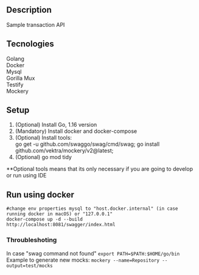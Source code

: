 ## Description
Sample transaction API

## Tecnologies
Golang<br/>
Docker<br/>
Mysql<br/>
Gorilla Mux<br/>
Testify<br/>
Mockery<br/>

## Setup

1. (Optional) Install Go, 1.16 version
2. (Mandatory) Install docker and docker-compose
3. (Optional) Install tools: </br>
      go get -u github.com/swaggo/swag/cmd/swag;
      go install github.com/vektra/mockery/v2@latest;
4. (Optional) go mod tidy

**Optional tools means that its only necessary if you are going to develop or run using IDE

## Run using docker

  ```
  #change env properties mysql to "host.docker.internal" (in case running docker in macOS) or "127.0.0.1"
  docker-compose up -d --build
  http://localhost:8081/swagger/index.html
  ```

### Throubleshoting
In case "swag command not found" ```export PATH=$PATH:$HOME/go/bin```<br/>
Example to generate new mocks: ```mockery --name=Repository --output=test/mocks```
